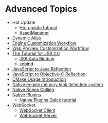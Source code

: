 # Advanced Topics

- Hot Update
    - [Hot update tutorial](hot-update.md)
    - [AssetManager](hot-update-manager.md)
- [Dynamic Atlas](dynamic-atlas.md)
- [Engine Customization Workflow](engine-customization.md)
- [Web Preview Customization Workflow](../editor/preview/browser.md)
- [The Tutorial for JSB 2.0](JSB2.0-learning.md)
    - [JSB Auto Binding](jsb-auto-binding.md)
    - [sebind](jsb-sebind.md)
- [JavaScript to Java Reflection](js-java-bridge.md)
- [JavaScript to Objective-C Reflection](js-oc-bridge.md)
- [CMake Usage Introduction](cmake-learning.md)
- [Native engine memory leak detection system](memory-leak-detector.md)
- [Native Scene Culling](native-scene-culling.md)
- [Native Plugins](native-plugins/brief.md)
    - [Native Plugins Quick tutorial](native-plugins/tutorial.md)
- WebSocket
    - [WebSocket Client](websocket.md)
    - [WebSocket Server](websocket-server.md)
